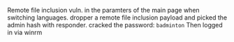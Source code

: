 Remote file inclusion vuln. in the paramters of the main page when switching languages.
dropper a remote file inclusion payload and picked the admin hash with responder.
cracked the password:
`badminton`
Then logged in via winrm
